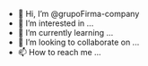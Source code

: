 - 👋 Hi, I’m @grupoFirma-company
- 👀 I’m interested in ...
- 🌱 I’m currently learning ...
- 💞️ I’m looking to collaborate on ...
- 📫 How to reach me ...

<!---
grupoFirma-company/grupoFirma-company is a ✨ special ✨ repository because its `README.md` (this file) appears on your GitHub profile.
You can click the Preview link to take a look at your changes.
--->
